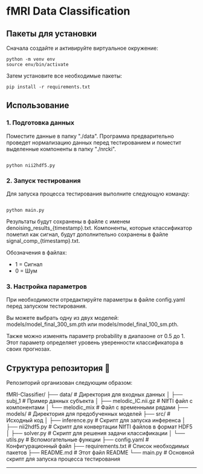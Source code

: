 # fMRI Data Classification

## Пакеты для установки

Сначала создайте и активируйте виртуальное окружение:

```
python -m venv env
source env/bin/activate
```
Затем установите все необходимые пакеты:
```
pip install -r requirements.txt
```
## Использование

### 1. Подготовка данных

Поместите данные в папку "./data".
Программа предварительно проведет нормализацию данных перед тестированием и поместит выделенные компоненты в папку "./nrcki".

```

python nii2hdf5.py

```

### 2. Запуск тестирования
Для запуска процесса тестирования выполните следующую команду:
```

python main.py

```
Результаты будут сохранены в файле с именем denoising_results_{timestamp}.txt. Компоненты, которые классификатор пометил как сигнал, будут дополнительно сохранены в файле signal_comp_{timestamp}.txt.

Обозначения в файлах:

* 1 = Сигнал
* 0 = Шум

### 3. Настройка параметров

При необходимости отредактируйте параметры в файле config.yaml перед запуском тестирования.

Вы можете выбрать одну из двух моделей: models/model_final_300_sm.pth или models/model_final_100_sm.pth.

Также можно изменять параметр probability в диапазоне от 0.5 до 1. Этот параметр определяет уровень уверенности классификатора в своих прогнозах.


## Структура репозитория 📁
Репозиторий организован следующим образом:

fMRI-Classifier/
├── data/                     # Директория для входных данных
│   ├── subj_1                # Пример данных субъекта
│       ├── melodic_IC.nii.gz # NIfTI файл с компонентами
│       └── melodic_mix       # Файл с временными рядами
├── models/                   # Директория для предобученных моделей
├── src/                      # Исходный код
│   ├── inference.py          # Скрипт для запуска инференса
│   ├── nii2hdf5.py           # Скрипт для конвертации NIfTI файлов в формат HDF5
│   ├── solver.py             # Скрипт для решения задачи классификации
│   └── utils.py              # Вспомогательные функции
├── config.yaml               # Конфигурационный файл
├── requirements.txt          # Список необходимых пакетов
├── README.md                 # Этот файл README
└── main.py                   # Основной скрипт для запуска процесса тестирования

---